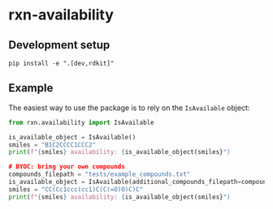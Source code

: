 # rxn-availability

## Development setup

```console
pip install -e ".[dev,rdkit]"
```

## Example

The easiest way to use the package is to rely on the `IsAvailable` object:

```python
from rxn.availability import IsAvailable

is_available_object = IsAvailable()
smiles = "B1C2CCCC1CCC2"
print(f"{smiles} availability: {is_available_object(smiles}")

# BYOC: bring your own compounds
compounds_filepath = "tests/example_compounds.txt"
is_available_object = IsAvailable(additional_compounds_filepath=compounds_filepath)
smiles = "CC(Cc1ccc(cc1)C(C(=O)O)C)C"
print(f"{smiles} availability: {is_available_object(smiles}")
```
